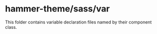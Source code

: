 # hammer-theme/sass/var

This folder contains variable declaration files named by their component class.
